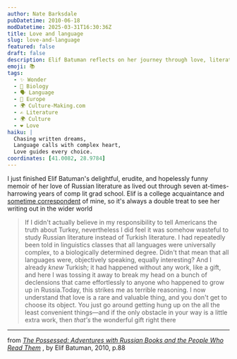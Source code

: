 ```yaml
---
author: Nate Barksdale
pubDatetime: 2010-06-18
modDatetime: 2025-03-31T16:30:36Z
title: Love and language
slug: love-and-language
featured: false
draft: false
description: Elif Batuman reflects on her journey through love, literature, and the unexpected choices we make.
emoji: 📚
tags:
  - ✨ Wonder
  - 🦠 Biology
  - 🗣️ Language
  - 🍷 Europe
  - 🌍 Culture-Making.com
  - ✍️ Literature
  - 🌍 Culture
  - ❤️ Love
haiku: |
  Chasing written dreams,  
  Language calls with complex heart,  
  Love guides every choice.
coordinates: [41.0082, 28.9784]
---
```


I just finished Elif Batuman's delightful, erudite, and hopelessly funny memoir of her love of Russian literature as lived out through seven at-times-harrowing years of comp lit grad school. Elif is a college acquaintance and [sometime correspondent](http://web.archive.org/web/20130216092847/http://www.elifbatuman.net:80/2009/01/13/beards-and-other-outerwear/) of mine, so it's always a double treat to see her writing out in the wider world

> If I didn't actually believe in my responsibility to tell Americans the truth about Turkey, nevertheless I did feel it was somehow wasteful to study Russian literature instead of Turkish literature. I had repeatedly been told in linguistics classes that all languages were universally complex, to a biologically determined degree. Didn't that mean that all languages were, objectively speaking, equally interesting? And I already _knew_ Turkish; it had happened without any work, like a gift, and here I was tossing it away to break my head on a bunch of declensions that came effortlessly to anyone who happened to grow up in Russia.Today, this strikes me as terrible reasoning. I now understand that love is a rare and valuable thing, and you don't get to choose its object. You just go around getting hung up on the all the least convenient things—and if the only obstacle in your way is a little extra work, then _that's_ the wonderful gift right there

---

from _[The Possessed: Adventures with Russian Books and the People Who Read Them](https://www.google.com/search?q=%22The%20Possessed%3A%20Adventures%20with%20Russian%20Books%20and%20the%20People%20Who%20Read%20Them%22%20amazon.com)_ , by Elif Batuman, 2010, p.88

